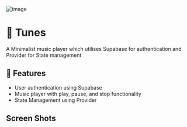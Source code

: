 ![image](https://github.com/user-attachments/assets/f51758bb-5896-4277-a2ed-f1c9652569e9)

# 📱 Tunes 

A Minimalist music player which utilises Supabase for authentication and Provider for State management

## 🚀 Features

- User authentication using Supabase
- Music player with play, pause, and stop functionality
- State Management using Provider

## Screen Shots







